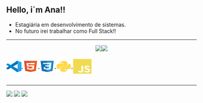 ## Hello, i´m Ana!!


- Estagiária em desenvolvimento de sistemas.
- No futuro irei trabalhar como Full  Stack!!

<hr>
<div align="center"><a href="https://github.com/AnaPds"><img height="180em" src="https://github-readme-stats.vercel.app/api?username=AnaPds&show_icons=true&theme=dracula&include_all_commits=true&count_private=true"/><img height="180em" src="https://github-readme-stats.vercel.app/api/top-langs/?username=AnaPds&layout=compact&langs_count=7&theme=dracula"/></div><div style="display: inline_block"><br>
  <img align= "center" alt="Ana-HTML" height="30" width="40" src="https://raw.githubusercontent.com/devicons/devicon/master/icons/vscode/vscode-original.svg">
  <img align= "center" alt="Ana-HTML" height="30" width="40" src="https://raw.githubusercontent.com/devicons/devicon/master/icons/html5/html5-original.svg">
  <img align= "center" alt="Ana-CSS" height="30" width="40" src="https://raw.githubusercontent.com/devicons/devicon/master/icons/css3/css3-original.svg">
  <img align= "center" alt="Ana-Js" height="30" width="40" src="https://raw.githubusercontent.com/devicons/devicon/master/icons/python/python-plain.svg">
  <img align="center" height="40" width="50" src="https://raw.githubusercontent.com/devicons/devicon/master/icons/javascript/javascript-plain.svg">
 
   </div>
 
   ##
   
   <hr>
   <a href="https://www.instagram.com/anapds__/" target="_blank"><img src="https://img.shields.io/badge/-Instagram-%23E4405F?style=for-the-badge&logo=instagram&logoColor=white" target="_blank"></a>
   <a href = "mailto:paulati1102@gmail.com"><img src="https://img.shields.io/badge/-Gmail-%23333?style=for-the-badge&logo=gmail&logoColor=white" target="_blank"></a>
<a href="https://linkedin.com/in/ana-paula-923012237" target="_blank"><img src="https://img.shields.io/badge/-LinkedIn-%230077B5?style=for-the-badge&logo=linkedin&logoColor=white" target="_blank"></a>


